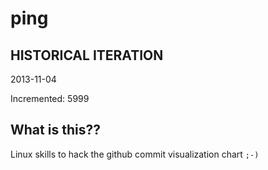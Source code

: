 # ping

## HISTORICAL ITERATION
2013-11-04

Incremented: 5999

## What is this?? 
Linux skills to hack the github commit visualization chart `;-)`
